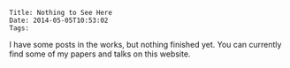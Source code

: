     Title: Nothing to See Here
    Date: 2014-05-05T10:53:02
    Tags:

I have some posts in the works, but nothing finished yet. You can
currently find some of my papers and talks on this website.
